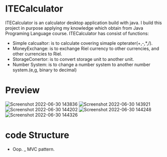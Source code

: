 # ITECalculator
ITECalculator is an calculator desktop application build with java. I build this project in purpose applying my knowledge which obtain from Java Programing Language course.
ITECalculator has consist of functions:
- Simple calcualtor: is to calculate covering simaple opterater(+,-,*,/).
- MoneyExchange: is to exchange Riel currency to other currencies, and other currencies to  Riel.
- StorageConertor: is to convert storage unit to another unit.
- Number System: is to change a number system to another number system.(e,g, binary to decimal)
# Preview
![Screenshot 2022-06-30 143836](https://user-images.githubusercontent.com/100070164/176628862-f27534fe-c356-4a82-b548-88d32c399405.png)
![Screenshot 2022-06-30 143921](https://user-images.githubusercontent.com/100070164/176628875-4a594675-498c-4789-89d8-af53ae01584e.png)
![Screenshot 2022-06-30 144202](https://user-images.githubusercontent.com/100070164/176628890-5c126dd5-5b54-4857-bc36-bc8db52c89a5.png)
![Screenshot 2022-06-30 144248](https://user-images.githubusercontent.com/100070164/176628919-a0238348-9e42-4299-8dcf-8326b8c30414.png)
![Screenshot 2022-06-30 144326](https://user-images.githubusercontent.com/100070164/176628924-5e1a9b8e-6a17-4b66-b0b6-100547aaedf7.png)

# code Structure
- Oop.
_ MVC pattern.
